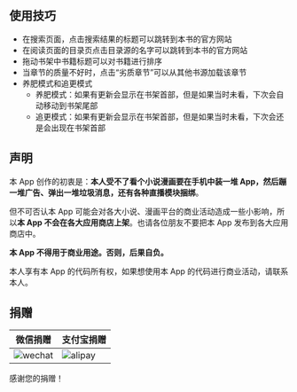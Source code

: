 ## 使用技巧

* 在搜索页面，点击搜索结果的标题可以跳转到本书的官方网站
* 在阅读页面的目录页点击目录源的名字可以跳转到本书的官方网站
* 拖动书架中书籍标题可以对书籍进行排序
* 当章节的质量不好时，点击“劣质章节”可以从其他书源加载该章节
* 养肥模式和追更模式
  * 养肥模式：如果有更新会显示在书架首部，但是如果当时未看，下次会自动移动到书架尾部
  * 追更模式：如果有更新会显示在书架首部，但是如果当时未看，下次会还是会出现在书架首部

## 声明

本 App 创作的初衷是：**本人受不了看个小说漫画要在手机中装一堆 App，然后蹦一堆广告、弹出一堆垃圾消息，还有各种直播模块捆绑**。

但不可否认本 App 可能会对各大小说、漫画平台的商业活动造成一些小影响，所以**本 App 不会在各大应用商店上架**。也请各位朋友不要把本 App 发布到各大应用商店中。

**本 App 不得用于商业用途。否则，后果自负。**

本人享有本 App 的代码所有权，如果想使用本 App 的代码进行商业活动，请联系本人。

## 捐赠

| 微信捐赠                             | 支付宝捐赠                            |
| -------------------------------- | -------------------------------- |
| ![wechat](https://github.com/ChDC/ChDCReader/raw/master/Screenshot/wechat.png) | ![alipay](https://github.com/ChDC/ChDCReader/raw/master/Screenshot/alipay.png) |

感谢您的捐赠！
